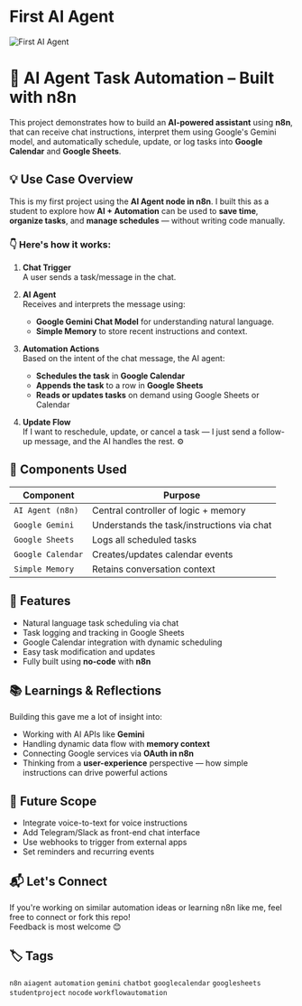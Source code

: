 # First AI Agent 
![First AI Agent](https://github.com/user-attachments/assets/f64c5544-cc25-4e8b-99fa-36b6f2ead11c)


# 🤖 AI Agent Task Automation – Built with n8n

This project demonstrates how to build an **AI-powered assistant** using **n8n**, that can receive chat instructions, interpret them using Google's Gemini model, and automatically schedule, update, or log tasks into **Google Calendar** and **Google Sheets**.

## 💡 Use Case Overview

This is my first project using the **AI Agent node in n8n**. I built this as a student to explore how **AI + Automation** can be used to **save time**, **organize tasks**, and **manage schedules** — without writing code manually.


### 👇 Here's how it works:

1. **Chat Trigger**  
   A user sends a task/message in the chat.

2. **AI Agent**  
   Receives and interprets the message using:
   - **Google Gemini Chat Model** for understanding natural language.
   - **Simple Memory** to store recent instructions and context.

3. **Automation Actions**  
   Based on the intent of the chat message, the AI agent:
   - **Schedules the task** in **Google Calendar**
   - **Appends the task** to a row in **Google Sheets**
   - **Reads or updates tasks** on demand using Google Sheets or Calendar

4. **Update Flow**  
   If I want to reschedule, update, or cancel a task — I just send a follow-up message, and the AI handles the rest. ⚙️


## 🧠 Components Used

| Component         | Purpose                                     |
|-------------------|---------------------------------------------|
| `AI Agent (n8n)`  | Central controller of logic + memory        |
| `Google Gemini`   | Understands the task/instructions via chat  |
| `Google Sheets`   | Logs all scheduled tasks                    |
| `Google Calendar` | Creates/updates calendar events             |
| `Simple Memory`   | Retains conversation context                |


## 🚀 Features

- Natural language task scheduling via chat
- Task logging and tracking in Google Sheets
- Google Calendar integration with dynamic scheduling
- Easy task modification and updates
- Fully built using **no-code** with **n8n**


## 📚 Learnings & Reflections

Building this gave me a lot of insight into:
- Working with AI APIs like **Gemini**
- Handling dynamic data flow with **memory context**
- Connecting Google services via **OAuth in n8n**
- Thinking from a **user-experience** perspective — how simple instructions can drive powerful actions


## 📌 Future Scope

- Integrate voice-to-text for voice instructions
- Add Telegram/Slack as front-end chat interface
- Use webhooks to trigger from external apps
- Set reminders and recurring events


## 📬 Let's Connect

If you're working on similar automation ideas or learning n8n like me, feel free to connect or fork this repo!  
Feedback is most welcome 😊


## 🏷️ Tags

`n8n` `aiagent` `automation` `gemini` `chatbot` `googlecalendar` `googlesheets` `studentproject` `nocode` `workflowautomation`
